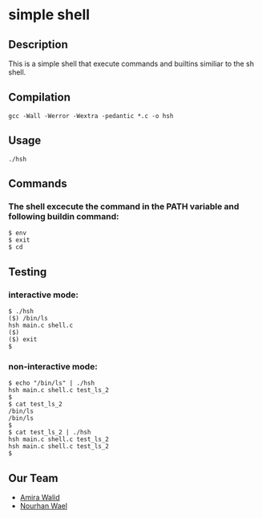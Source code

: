 # simple shell

## Description
This is a simple shell that execute commands and builtins similiar to the sh shell.


## Compilation
```
gcc -Wall -Werror -Wextra -pedantic *.c -o hsh
```
## Usage
```
./hsh
```
## Commands
### The shell excecute the command in the PATH variable and following buildin command:
```
$ env
$ exit
$ cd
```


## Testing
### interactive mode:
```
$ ./hsh
($) /bin/ls
hsh main.c shell.c
($)
($) exit
$
```
### non-interactive mode:
```
$ echo "/bin/ls" | ./hsh
hsh main.c shell.c test_ls_2
$
$ cat test_ls_2
/bin/ls
/bin/ls
$
$ cat test_ls_2 | ./hsh
hsh main.c shell.c test_ls_2
hsh main.c shell.c test_ls_2
$
```

## Our Team
- [Amira Walid](https://github.com/AmiraWalid1)
- [Nourhan Wael](https://github.com/Nourhan-Wael)
